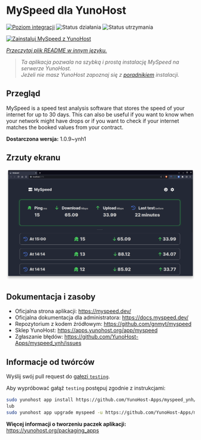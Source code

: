 <!--
To README zostało automatycznie wygenerowane przez <https://github.com/YunoHost/apps/tree/master/tools/readme_generator>
Nie powinno być ono edytowane ręcznie.
-->

# MySpeed dla YunoHost

[![Poziom integracji](https://apps.yunohost.org/badge/integration/myspeed)](https://ci-apps.yunohost.org/ci/apps/myspeed/)
![Status działania](https://apps.yunohost.org/badge/state/myspeed)
![Status utrzymania](https://apps.yunohost.org/badge/maintained/myspeed)

[![Zainstaluj MySpeed z YunoHost](https://install-app.yunohost.org/install-with-yunohost.svg)](https://install-app.yunohost.org/?app=myspeed)

*[Przeczytaj plik README w innym języku.](./ALL_README.md)*

> *Ta aplikacja pozwala na szybką i prostą instalację MySpeed na serwerze YunoHost.*  
> *Jeżeli nie masz YunoHost zapoznaj się z [poradnikiem](https://yunohost.org/install) instalacji.*

## Przegląd

MySpeed is a speed test analysis software that stores the speed of your internet for up to 30 days. This can also be useful if you want to know when your network might have drops or if you want to check if your internet matches the booked values from your contract.



**Dostarczona wersja:** 1.0.9~ynh1

## Zrzuty ekranu

![Zrzut ekranu z MySpeed](./doc/screenshots/screenshot.png)

## Dokumentacja i zasoby

- Oficjalna strona aplikacji: <https://myspeed.dev/>
- Oficjalna dokumentacja dla administratora: <https://docs.myspeed.dev/>
- Repozytorium z kodem źródłowym: <https://github.com/gnmyt/myspeed>
- Sklep YunoHost: <https://apps.yunohost.org/app/myspeed>
- Zgłaszanie błędów: <https://github.com/YunoHost-Apps/myspeed_ynh/issues>

## Informacje od twórców

Wyślij swój pull request do [gałęzi `testing`](https://github.com/YunoHost-Apps/myspeed_ynh/tree/testing).

Aby wypróbować gałąź `testing` postępuj zgodnie z instrukcjami:

```bash
sudo yunohost app install https://github.com/YunoHost-Apps/myspeed_ynh/tree/testing --debug
lub
sudo yunohost app upgrade myspeed -u https://github.com/YunoHost-Apps/myspeed_ynh/tree/testing --debug
```

**Więcej informacji o tworzeniu paczek aplikacji:** <https://yunohost.org/packaging_apps>
